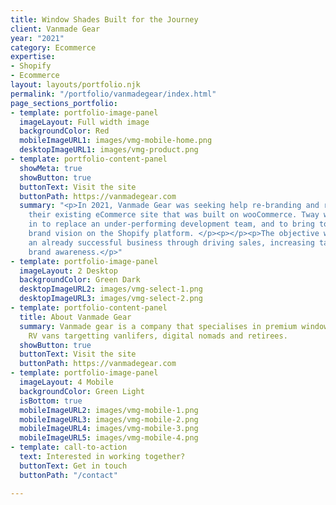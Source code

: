 ```yaml
---
title: Window Shades Built for the Journey
client: Vanmade Gear
year: "2021"
category: Ecommerce
expertise:
- Shopify
- Ecommerce
layout: layouts/portfolio.njk
permalink: "/portfolio/vanmadegear/index.html"
page_sections_portfolio:
- template: portfolio-image-panel
  imageLayout: Full width image
  backgroundColor: Red
  mobileImageURL1: images/vmg-mobile-home.png
  desktopImageURL1: images/vmg-product.png
- template: portfolio-content-panel
  showMeta: true
  showButton: true
  buttonText: Visit the site
  buttonPath: https://vanmadegear.com
  summary: "<p>In 2021, Vanmade Gear was seeking help re-branding and re-launching
    their existing eCommerce site that was built on wooCommerce. Tway was brought
    in to replace an under-performing development team, and to bring to life the new
    brand vision on the Shopify platform. </p><p></p><p>The objective was to scale
    an already successful business through driving sales, increasing taffic and growing
    brand awareness.</p>"
- template: portfolio-image-panel
  imageLayout: 2 Desktop
  backgroundColor: Green Dark
  desktopImageURL2: images/vmg-select-1.png
  desktopImageURL3: images/vmg-select-2.png
- template: portfolio-content-panel
  title: About Vanmade Gear
  summary: Vanmade gear is a company that specialises in premium window shades for
    RV vans targetting vanlifers, digital nomads and retirees.
  showButton: true
  buttonText: Visit the site
  buttonPath: https://vanmadegear.com
- template: portfolio-image-panel
  imageLayout: 4 Mobile
  backgroundColor: Green Light
  isBottom: true
  mobileImageURL2: images/vmg-mobile-1.png
  mobileImageURL3: images/vmg-mobile-2.png
  mobileImageURL4: images/vmg-mobile-3.png
  mobileImageURL5: images/vmg-mobile-4.png
- template: call-to-action
  text: Interested in working together?
  buttonText: Get in touch
  buttonPath: "/contact"

---
```

